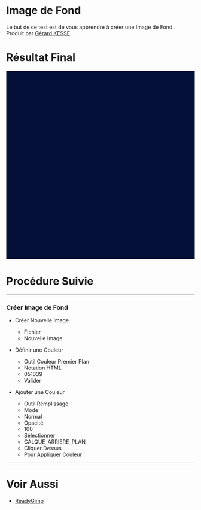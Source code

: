 # Image de Fond 

Le but de ce test est de vous apprendre à créer une Image de Fond.  
Produit par 
[Gérard KESSE](https://github.com/gkesse/ "https://github.com/gkesse").

# Résultat Final

![Image_Fond.png](https://raw.githubusercontent.com/gkesse/ReadyGimp/master/Forme_Geometrique/Image_Fond.png)

# Procédure Suivie
---
### Créer Image de Fond

* Créer Nouvelle Image
    * Fichier
    * Nouvelle Image

* Définir une Couleur
    * Outil Couleur Premier Plan
    * Notation HTML
    * 051039
    * Valider

* Ajouter une Couleur
    * Outil Remplissage
    * Mode
    * Normal
    * Opacité
    * 100
    * Sélectionner
    * CALQUE_ARRIERE_PLAN
    * Cliquer Dessus
    * Pour Appliquer Couleur
---
# Voir Aussi

* [ReadyGimp](https://github.com/gkesse/ReadyGimp/#apprendre-la-synthèse-dimages-avec-gimp "ReadyGimp")
